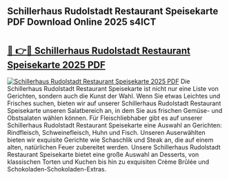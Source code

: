 ## Schillerhaus Rudolstadt Restaurant Speisekarte PDF Download Online 2025 s4ICT

# <h2><a href="http://gca2g2.nevu.top/?p=Schillerhaus+Rudolstadt+Restaurant+Speisekarte">🔗 👉🔴 Schillerhaus Rudolstadt Restaurant Speisekarte 2025 PDF</a></h2>

[![Schillerhaus Rudolstadt Restaurant Speisekarte 2025 PDF](https://i.imgur.com/dBaPXMq.png)](http://gca2g2.nevu.top/?p=Schillerhaus+Rudolstadt+Restaurant+Speisekarte)
Die Schillerhaus Rudolstadt Restaurant Speisekarte ist nicht nur eine Liste von Gerichten, sondern auch die Kunst der Wahl. Wenn Sie etwas Leichtes und Frisches suchen, bieten wir auf unserer Schillerhaus Rudolstadt Restaurant Speisekarte unseren Salatbereich an, in dem Sie aus frischen Gemüse- und Obstsalaten wählen können. Für Fleischliebhaber gibt es auf unserer Schillerhaus Rudolstadt Restaurant Speisekarte eine Auswahl an Gerichten: Rindfleisch, Schweinefleisch, Huhn und Fisch. Unseren Auserwählten bieten wir exquisite Gerichte wie Schaschlik und Steak an, die auf einem alten, natürlichen Feuer zubereitet werden. Unsere Schillerhaus Rudolstadt Restaurant Speisekarte bietet eine große Auswahl an Desserts, von klassischen Torten und Kuchen bis hin zu exquisiten Crème Brûlée und Schokoladen-Schokoladen-Extras.
